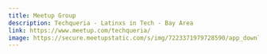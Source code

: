 ```yaml
---
title: Meetup Group
description: Techqueria - Latinxs in Tech - Bay Area
link: https://www.meetup.com/techqueria/
image: https://secure.meetupstatic.com/s/img/7223371979728590/app_download/social/fb/meetup.en.png
---
```

